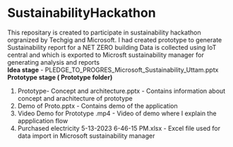 # SustainabilityHackathon
This repositary is created to participate in sustainability hackathon orgranized by Techgig and Microsoft. 
I had created prototype to generate Sustainability report for a NET ZERO building 
Data is collected using IoT central and which is exported to Microsft sustainability manager for generating analysis and reports  
**Idea stage** - PLEDGE_TO_PROGRES_Microsoft_Sustainability_Uttam.pptx 
**Prototype stage ( Prototype folder)**
1. Prototype- Concept and architecture.pptx - Contains information about concept and arachitecture of prototype
2. Demo of Proto.pptx - Contains demo of the application 
3. Video Demo for Prototype .mp4 - Video of demo where I explain the appplication flow
4. Purchased electricity 5-13-2023 6-46-15 PM.xlsx - Excel file used for data import in Microsoft sustainability manager

